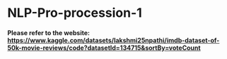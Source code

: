 # NLP-Pro-procession-1
#### Please refer to the website: https://www.kaggle.com/datasets/lakshmi25npathi/imdb-dataset-of-50k-movie-reviews/code?datasetId=134715&sortBy=voteCount 
